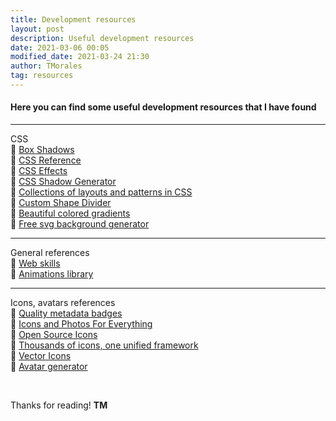 ```yaml
---
title: Development resources
layout: post
description: Useful development resources
date: 2021-03-06 00:05
modified_date: 2021-03-24 21:30
author: TMorales
tag: resources
---
```

#### Here you can find some useful development resources that I have found
---
CSS<br/>
🔗 <a href="https://box-shadow.dev/" target="_blank">Box Shadows</a><br/>
🔗 <a href="https://cssreference.io/" target="_blank">CSS Reference</a><br/>
🔗 <a href="https://emilkowalski.github.io/css-effects-snippets/" target="_blank">CSS Effects</a><br/>
🔗 <a href="https://neumorphism.io/" target="_blank">CSS Shadow Generator</a><br/>
🔗 <a href="https://csslayout.io/" target="_blank">Collections of layouts and patterns in CSS</a><br/>
🔗 <a href="https://www.shapedivider.app/" target="_blank">Custom Shape Divider</a><br/>
🔗 <a href="https://uigradients.com/" target="_blank">Beautiful colored gradients</a><br/>
🔗 <a href="https://bgjar.com/" target="_blank">Free svg background generator</a>

---
General references<br/>
🔗 <a href="https://andreasbm.github.io/web-skills/" target="_blank">Web skills</a><br/>
🔗 <a href="https://animate.style/" target="_blank">Animations library</a>

---
Icons, avatars references<br/>
🔗 <a href="https://shields.io/" target="_blank">Quality metadata badges</a><br/>
🔗 <a href="https://thenounproject.com/" target="_blank">Icons and Photos For Everything</a><br/>
🔗 <a href="https://ionicons.com/" target="_blank">Open Source Icons</a><br/>
🔗 <a href="https://iconify.design/" target="_blank">Thousands of icons, one unified framework</a><br/>
🔗 <a href="https://fontawesome.com/" target="_blank">Vector Icons</a><br/>
🔗 <a href="https://getavataaars.com/" target="_blank">Avatar generator</a><br/>  

<br/>  

Thanks for reading! **TM**  